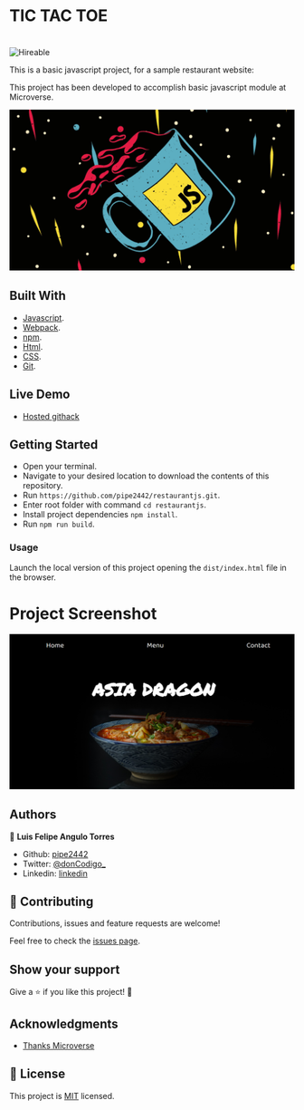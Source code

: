 # TIC TAC TOE
# 
![Hireable](https://cdn.rawgit.com/hiendv/hireable/master/styles/default/yes.svg)

This is a basic javascript project, for a sample restaurant website:

This project has been developed to accomplish basic javascript module at Microverse.

![screenshot](https://github.com/pipe2442/tictactoe_javascript/blob/feature_tictactoe/assets/images/javascript.png)

## Built With

- [Javascript](https://www.javascript.com/).
- [Webpack](https://webpack.js.org/).
- [npm](https://www.npmjs.com/).
- [Html](https://html.com/).
- [CSS](https://www.w3.org/Style/CSS/Overview.en.html). 
- [Git](https://www.w3.org/Style/CSS/Overview.en.html).

## Live Demo

- [Hosted githack](https://rawcdn.githack.com/pipe2442/restaurantjs/eba248af31cad326d6ab167157583403004886e7/dist/index.html)

## Getting Started

- Open your terminal.
- Navigate to your desired location to download the contents of this repository.
- Run ``` https://github.com/pipe2442/restaurantjs.git ```.
- Enter root folder with command ``` cd restaurantjs ```.
- Install project dependencies ``` npm install ```.
- Run ``` npm run build ```.

### Usage
Launch the local version of this project opening the  ``` dist/index.html ``` file in the browser.


# Project Screenshot
![screenshot](https://github.com/pipe2442/restaurantjs/blob/restaurant_feature/dist/assets/images/asiadragonscreen.PNG)

## Authors

👤 **Luis Felipe Angulo Torres**

- Github: [pipe2442](https://github.com/pipe2442)
- Twitter: [@donCodigo_](https://twitter.com/donCodigo_)
- Linkedin: [linkedin](https://www.linkedin.com/in/luis-felipe-angulo-torres-95098b139/)

## 🤝 Contributing

Contributions, issues and feature requests are welcome!

Feel free to check the [issues page](https://github.com/pipe2442/Linter/issues).

## Show your support

Give a ⭐️ if you like this project! 🤝 

## Acknowledgments

- [Thanks Microverse](https://github.com/microverseinc)
  
## 📝 License

This project is [MIT](LICENSE) licensed.
